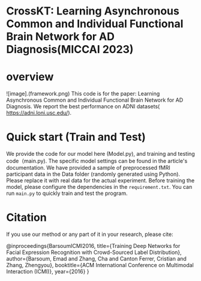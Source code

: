 # CrossKT: Learning Asynchronous Common and Individual Functional Brain Network for AD Diagnosis(MICCAI 2023)



# overview

![image].(framework.png)
This code is for the paper: Learning Asynchronous Common and Individual Functional Brain Network for AD Diagnosis. 
We report the best performance on ADNI datasets( https://adni.loni.usc.edu/).
 
# Quick start (Train and Test)
We provide the code for our model here (Model.py), and training and testing code（main.py). The specific model settings can be found in the article's documentation.
We have provided a sample of preprocessed fMRI participant data in the Data folder (randomly generated using Python). Please replace it with real data for the actual experiment.
Before training the model, please configure the dependencies in the `requirement.txt`.
You can run `main.py` to quickly train and test the program.




# Citation
If you use our method or any part of it in your research, please cite:

@inproceedings{BarsoumICMI2016,
    title={Training Deep Networks for Facial Expression Recognition with Crowd-Sourced Label Distribution},
    author={Barsoum, Emad and Zhang, Cha and Canton Ferrer, Cristian and Zhang, Zhengyou},
    booktitle={ACM International Conference on Multimodal Interaction (ICMI)},
    year={2016}
}
